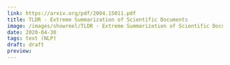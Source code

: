 ```yaml
---
link: https://arxiv.org/pdf/2004.15011.pdf
title: TLDR - Extreme Summarization of Scientific Documents
image: /images/showreel/TLDR - Extreme Summarization of Scientific Documents.jpg
date: 2020-04-30
tags: text (NLP)
draft: draft
preview:
---
```



